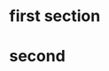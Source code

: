 <!--
{
"name" : "test3",
"version" : "0.1",
"title" : "Test 3 testing",
"description": "Mock-ups",
"freshnessDate" : 2015-06-01,
"homepage" : "http://www.outlearn.com",
"author" : "Teppo Jouttenus",
"license" : "All Rights Reserved"
}
-->


<!-- @section -->

# first section


<!-- @link, "prefer" : "embed", "url" : "http://firstround.com/review/The-woman-behind-the-Netflix-Culture-doc/", "imageUrl" : "http://firstround.com/img/graphics/logo.png" -->

<!-- @section -->

# second

<!-- @link, "prefer" : "embed", "url" : "http://firstround.com/review/The-woman-behind-the-Netflix-Culture-doc/" -->
